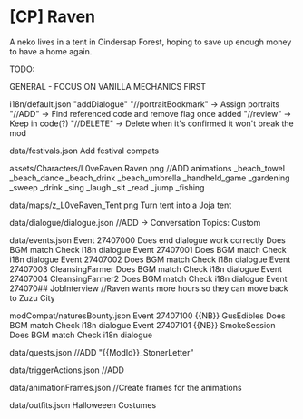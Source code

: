 # [CP] Raven
A neko lives in a tent in Cindersap Forest, hoping to save up enough money to have a home again.

TODO:

GENERAL - FOCUS ON VANILLA MECHANICS FIRST

i18n/default.json
    "addDialogue"
    "//portraitBookmark" -> Assign portraits
    "//ADD" -> Find referenced code and remove flag once added
    "//review" -> Keep in code(?)
    "//DELETE" -> Delete when it's confirmed it won't break the mod

data/festivals.json
    Add festival compats

assets/Characters/L0veRaven.Raven png
    //ADD animations
        _beach_towel
        _beach_dance
        _beach_drink
        _beach_umbrella
        _handheld_game
        _gardening
        _sweep
        _drink
        _sing
        _laugh
        _sit
        _read
        _jump
        _fishing

data/maps/z_L0veRaven_Tent png
    Turn tent into a Joja tent

data/dialogue/dialogue.json
    //ADD -> Conversation Topics: Custom

data/events.json
    Event 27407000
        Does end dialogue work correctly
        Does BGM match
        Check i18n dialogue
    Event 27407001
        Does BGM match
        Check i18n dialogue
    Event 27407002
        Does BGM match
        Check i18n dialogue
    Event 27407003 CleansingFarmer
        Does BGM match
        Check i18n dialogue
    Event 27407004 CleansingFarmer2
        Does BGM match
        Check i18n dialogue
    Event 274070## JobInterview
        //Raven wants more hours so they can move back to Zuzu City

modCompat/naturesBounty.json
    Event 27407100 {{NB}} GusEdibles
        Does BGM match
        Check i18n dialogue
    Event 27407101 {{NB}} SmokeSession
        Does BGM match
        Check i18n dialogue

data/quests.json
    //ADD
        "{{ModId}}_StonerLetter"

data/triggerActions.json
    //ADD

data/animationFrames.json
    //Create frames for the animations

data/outfits.json
    Halloweeen Costumes